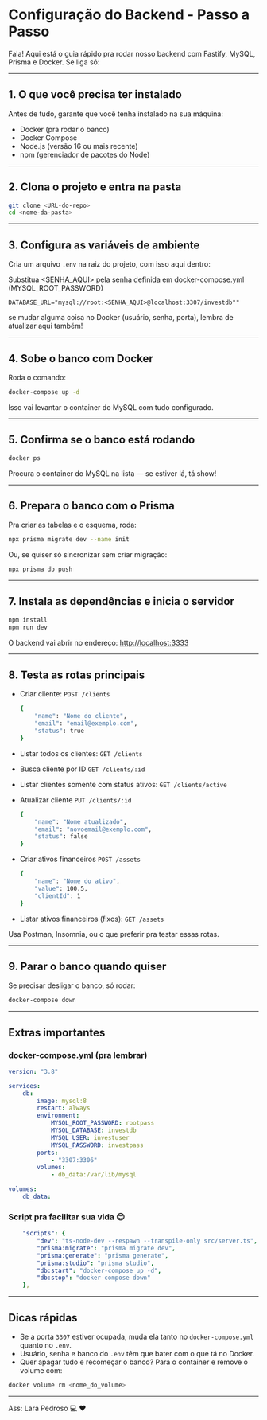 # Configuração do Backend - Passo a Passo

Fala! Aqui está o guia rápido pra rodar nosso backend com Fastify, MySQL, Prisma e Docker. Se liga só:

---

## 1. O que você precisa ter instalado

Antes de tudo, garante que você tenha instalado na sua máquina:

-   Docker (pra rodar o banco)
-   Docker Compose
-   Node.js (versão 16 ou mais recente)
-   npm (gerenciador de pacotes do Node)

---

## 2. Clona o projeto e entra na pasta

```bash
git clone <URL-do-repo>
cd <nome-da-pasta>
```

---

## 3. Configura as variáveis de ambiente

Cria um arquivo `.env` na raiz do projeto, com isso aqui dentro:

Substitua <SENHA_AQUI> pela senha definida em docker-compose.yml (MYSQL_ROOT_PASSWORD)

```env
DATABASE_URL="mysql://root:<SENHA_AQUI>@localhost:3307/investdb""
```

se mudar alguma coisa no Docker (usuário, senha, porta), lembra de atualizar aqui também!

---

## 4. Sobe o banco com Docker

Roda o comando:

```bash
docker-compose up -d
```

Isso vai levantar o container do MySQL com tudo configurado.

---

## 5. Confirma se o banco está rodando

```bash
docker ps
```

Procura o container do MySQL na lista — se estiver lá, tá show!

---

## 6. Prepara o banco com o Prisma

Pra criar as tabelas e o esquema, roda:

```bash
npx prisma migrate dev --name init
```

Ou, se quiser só sincronizar sem criar migração:

```bash
npx prisma db push
```

---

## 7. Instala as dependências e inicia o servidor

```bash
npm install
npm run dev
```

O backend vai abrir no endereço: [http://localhost:3333](http://localhost:3333)

---

## 8. Testa as rotas principais

-   Criar cliente: `POST /clients`

    ```bash
    {
        "name": "Nome do cliente",
        "email": "email@exemplo.com",
        "status": true
    }
    ```

-   Listar todos os clientes: `GET /clients`
-   Busca cliente por ID `GET /clients/:id`
-   Listar clientes somente com status ativos: `GET /clients/active`
-   Atualizar cliente `PUT /clients/:id`

    ```bash
    {
        "name": "Nome atualizado",
        "email": "novoemail@exemplo.com",
        "status": false
    }
    ```

-   Criar ativos financeiros `POST /assets`

    ```bash
    {
        "name": "Nome do ativo",
        "value": 100.5,
        "clientId": 1
    }
    ```

-   Listar ativos financeiros (fixos): `GET /assets`

Usa Postman, Insomnia, ou o que preferir pra testar essas rotas.

---

## 9. Parar o banco quando quiser

Se precisar desligar o banco, só rodar:

```bash
docker-compose down
```

---

## Extras importantes

### docker-compose.yml (pra lembrar)

```yaml
version: "3.8"

services:
    db:
        image: mysql:8
        restart: always
        environment:
            MYSQL_ROOT_PASSWORD: rootpass
            MYSQL_DATABASE: investdb
            MYSQL_USER: investuser
            MYSQL_PASSWORD: investpass
        ports:
            - "3307:3306"
        volumes:
            - db_data:/var/lib/mysql

volumes:
    db_data:
```

### Script pra facilitar sua vida 😊

```yaml
    "scripts": {
        "dev": "ts-node-dev --respawn --transpile-only src/server.ts",
        "prisma:migrate": "prisma migrate dev",
        "prisma:generate": "prisma generate",
        "prisma:studio": "prisma studio",
        "db:start": "docker-compose up -d",
        "db:stop": "docker-compose down"
    },
```

---

## Dicas rápidas

-   Se a porta `3307` estiver ocupada, muda ela tanto no `docker-compose.yml` quanto no `.env`.
-   Usuário, senha e banco do `.env` têm que bater com o que tá no Docker.
-   Quer apagar tudo e recomeçar o banco? Para o container e remove o volume com:

```bash
docker volume rm <nome_do_volume>
```

---

Ass: Lara Pedroso 💻 ❤️
